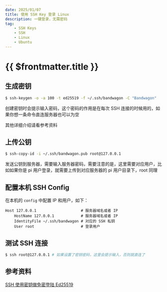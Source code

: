 ```yaml
---
date: 2025/01/07
title: 使用 SSH Key 登录 Linux
description: 一键登录，无需密码
tag:
    - SSH Keys
    - SSH
    - Linux
    - Ubuntu
---
```


# {{ $frontmatter.title }}

## 生成密钥

``` zsh
$ ssh-keygen -o -a 100 -t ed25519 -f ~/.ssh/bandwagon -C "Bandwagon"
```

创建密钥时会提示输入密码，这个密码的作用是在每次 SSH 连接的时候用的，如果你想一条命令直连服务器也可以为空

其他详细介绍请看参考资料

## 上传公钥

``` zsh
$ ssh-copy-id -i ~/.ssh/bandwagon.pub root@127.0.0.1
```

发送公钥到服务器，需要输入服务器密码，需要注意的是，这里需要对应用户，比如如果你是 pi 用户登录，就需要上传到对应服务器的 pi 用户目录下，root 同理

## 配置本机 SSH Config

在本机的 ``config`` 中配置 IP 和用户，如下：

```
Host 127.0.0.1                    # 服务器域名或者 IP
    HostName 127.0.0.1            # 服务器域名或者 IP
    IdentityFile ~/.ssh/bandwagon # 对应的 SSH 私钥
    User root                     # 登录用户
```

## 测试 SSH 连接

``` zsh
$ ssh root@127.0.0.1 # 如果设置了密钥密码，这里会提示输入，否则就直连了
```

## 参考资料

[SSH 使用密钥做免密登陆 Ed25519](https://www.creplus.cn/posts/5725.html)
